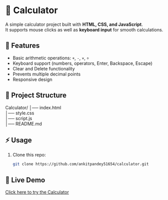 # 🧮 Calculator

A simple calculator project built with **HTML, CSS, and JavaScript**.  
It supports mouse clicks as well as **keyboard input** for smooth calculations.

## 🚀 Features

- Basic arithmetic operations: `+`, `-`, `×`, `÷`
- Keyboard support (numbers, operators, Enter, Backspace, Escape)
- Clear and Delete functionality
- Prevents multiple decimal points
- Responsive design

## 📂 Project Structure

Calculator/
│── index.html  
│── style.css  
│── script.js  
│── README.md

## ⚡ Usage

1. Clone this repo:
   ```bash
   git clone https://github.com/ankitpandey51654/calculator.git
   ```
## 🔗 Live Demo
[Click here to try the Calculator](https://ankitpandey51654.github.io/calculator/)
